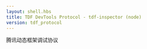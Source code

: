 ```yaml
---
layout: shell.hbs
title: TDF DevTools Protocol - tdf-inspector (node)
version: tdf_protocol
---
```

腾讯动态框架调试协议
